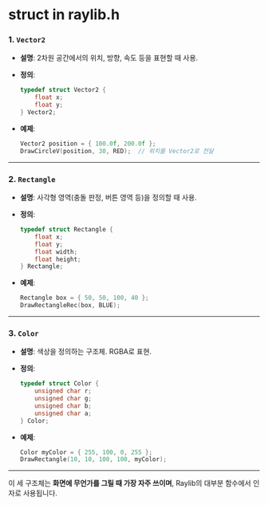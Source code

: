 # struct in raylib.h

### 1. `Vector2`

* **설명**: 2차원 공간에서의 위치, 방향, 속도 등을 표현할 때 사용.
* **정의**:

  ```c
  typedef struct Vector2 {
      float x;
      float y;
  } Vector2;
  ```
* **예제**:

  ```c
  Vector2 position = { 100.0f, 200.0f };
  DrawCircleV(position, 30, RED);  // 위치를 Vector2로 전달
  ```

---

### 2. `Rectangle`

* **설명**: 사각형 영역(충돌 판정, 버튼 영역 등)을 정의할 때 사용.
* **정의**:

  ```c
  typedef struct Rectangle {
      float x;
      float y;
      float width;
      float height;
  } Rectangle;
  ```
* **예제**:

  ```c
  Rectangle box = { 50, 50, 100, 40 };
  DrawRectangleRec(box, BLUE);
  ```

---

### 3. `Color`

* **설명**: 색상을 정의하는 구조체. RGBA로 표현.
* **정의**:

  ```c
  typedef struct Color {
      unsigned char r;
      unsigned char g;
      unsigned char b;
      unsigned char a;
  } Color;
  ```
* **예제**:

  ```c
  Color myColor = { 255, 100, 0, 255 };
  DrawRectangle(10, 10, 100, 100, myColor);
  ```

---

이 세 구조체는 **화면에 무언가를 그릴 때 가장 자주 쓰이며**, Raylib의 대부분 함수에서 인자로 사용됩니다.
